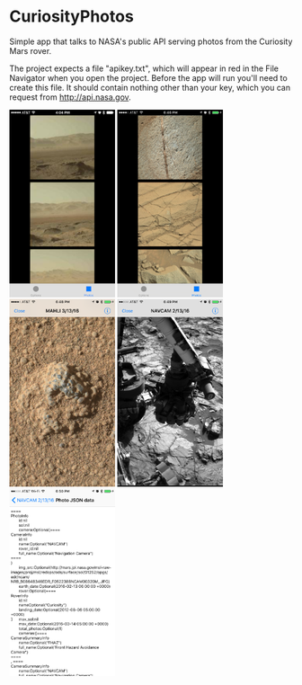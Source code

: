 # CuriosityPhotos
Simple app that talks to NASA's public API serving photos from the Curiosity Mars rover.  

The project expects a file "apikey.txt", which will appear in red in the File Navigator when you open the project.  Before the app will run you'll need to create this file.  It should contain nothing other than your key, which you can request from http://api.nasa.gov.

<img src="https://raw.githubusercontent.com/cruinh/CuriosityPhotos/master/Screenshots/IMG_0522.png" alt="Curiosity photo #1" width="188" height="334">

<img src="https://raw.githubusercontent.com/cruinh/CuriosityPhotos/master/Screenshots/IMG_0530.png" alt="Curiosity photo #1" width="188" height="334">

<img src="https://raw.githubusercontent.com/cruinh/CuriosityPhotos/master/Screenshots/IMG_0531.png" alt="Curiosity photo #2" width="188" height="334">

<img src="https://raw.githubusercontent.com/cruinh/CuriosityPhotos/master/Screenshots/IMG_0532.png" alt="Curiosity photo #2" width="188" height="334">

<img src="https://raw.githubusercontent.com/cruinh/CuriosityPhotos/master/Screenshots/IMG_0533.png" alt="Curiosity JSON response" width="188" height="334">
